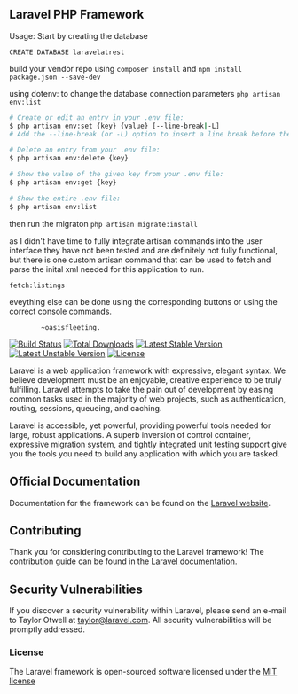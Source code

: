 ## Laravel PHP Framework

Usage: Start by creating the database 

`CREATE DATABASE laravelatrest`

build your vendor repo using 
`composer install`
and 
`npm install package.json --save-dev`

using dotenv: to change the database connection parameters
`php artisan env:list`


```bash
# Create or edit an entry in your .env file:
$ php artisan env:set {key} {value} [--line-break|-L]
# Add the --line-break (or -L) option to insert a line break before the entry.
```

```bash
# Delete an entry from your .env file:
$ php artisan env:delete {key}
```

```bash
# Show the value of the given key from your .env file:
$ php artisan env:get {key}
```

```bash
# Show the entire .env file:
$ php artisan env:list
```


then run the migraton
`php artisan migrate:install`


as I didn't have time to fully integrate artisan commands into the user interface they have not been tested and are definitely
not fully functional, but there is one custom artisan command that can be used to fetch and parse the inital xml needed for this
application to run.

`fetch:listings`

eveything else can be done using the corresponding buttons or using the correct console commands. 

            ~oasisfleeting.




[![Build Status](https://travis-ci.org/laravel/framework.svg)](https://travis-ci.org/laravel/framework)
[![Total Downloads](https://poser.pugx.org/laravel/framework/d/total.svg)](https://packagist.org/packages/laravel/framework)
[![Latest Stable Version](https://poser.pugx.org/laravel/framework/v/stable.svg)](https://packagist.org/packages/laravel/framework)
[![Latest Unstable Version](https://poser.pugx.org/laravel/framework/v/unstable.svg)](https://packagist.org/packages/laravel/framework)
[![License](https://poser.pugx.org/laravel/framework/license.svg)](https://packagist.org/packages/laravel/framework)

Laravel is a web application framework with expressive, elegant syntax. We believe development must be an enjoyable, creative experience to be truly fulfilling. Laravel attempts to take the pain out of development by easing common tasks used in the majority of web projects, such as authentication, routing, sessions, queueing, and caching.

Laravel is accessible, yet powerful, providing powerful tools needed for large, robust applications. A superb inversion of control container, expressive migration system, and tightly integrated unit testing support give you the tools you need to build any application with which you are tasked.

## Official Documentation

Documentation for the framework can be found on the [Laravel website](http://laravel.com/docs).

## Contributing

Thank you for considering contributing to the Laravel framework! The contribution guide can be found in the [Laravel documentation](http://laravel.com/docs/contributions).

## Security Vulnerabilities

If you discover a security vulnerability within Laravel, please send an e-mail to Taylor Otwell at taylor@laravel.com. All security vulnerabilities will be promptly addressed.

### License

The Laravel framework is open-sourced software licensed under the [MIT license](http://opensource.org/licenses/MIT)
